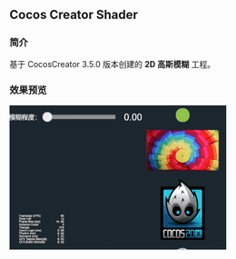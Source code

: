 ## Cocos Creator Shader

### 简介
基于 CocosCreator 3.5.0 版本创建的 **2D 高斯模糊** 工程。

### 效果预览
![image](../../../gif/202202/2022022406.gif)